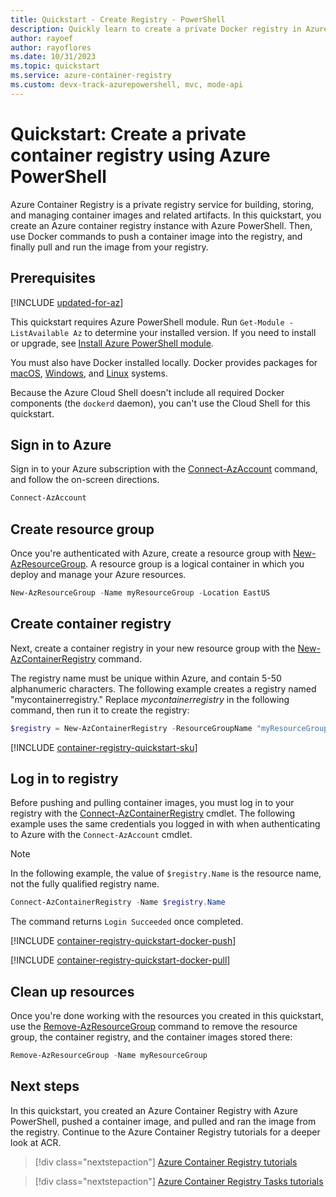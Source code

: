 ```yaml
---
title: Quickstart - Create Registry - PowerShell
description: Quickly learn to create a private Docker registry in Azure Container Registry with PowerShell
author: rayoef
author: rayoflores
ms.date: 10/31/2023
ms.topic: quickstart
ms.service: azure-container-registry
ms.custom: devx-track-azurepowershell, mvc, mode-api
---
```


# Quickstart: Create a private container registry using Azure PowerShell

Azure Container Registry is a private registry service for building, storing, and managing container images and related artifacts. In this quickstart, you create an Azure container registry instance with Azure  PowerShell. Then, use Docker commands to push a container image into the registry, and finally pull and run the image from your registry.

## Prerequisites

[!INCLUDE [updated-for-az](~/reusable-content/ce-skilling/azure/includes/updated-for-az.md)]

This quickstart requires Azure PowerShell module. Run `Get-Module -ListAvailable Az` to determine your installed version. If you need to install or upgrade, see [Install Azure PowerShell module](/powershell/azure/install-azure-powershell).

You must also have Docker installed locally. Docker provides packages for [macOS][docker-mac], [Windows][docker-windows], and [Linux][docker-linux] systems.

Because the Azure Cloud Shell doesn't include all required Docker components (the `dockerd` daemon), you can't use the Cloud Shell for this quickstart.

## Sign in to Azure

Sign in to your Azure subscription with the [Connect-AzAccount][Connect-AzAccount] command, and follow the on-screen directions.

```powershell
Connect-AzAccount
```

## Create resource group

Once you're authenticated with Azure, create a resource group with [New-AzResourceGroup][New-AzResourceGroup]. A resource group is a logical container in which you deploy and manage your Azure resources.

```powershell
New-AzResourceGroup -Name myResourceGroup -Location EastUS
```

## Create container registry

Next, create a container registry in your new resource group with the [New-AzContainerRegistry][New-AzContainerRegistry] command.

The registry name must be unique within Azure, and contain 5-50 alphanumeric characters. The following example creates a registry named "mycontainerregistry." Replace *mycontainerregistry* in the following command, then run it to create the registry:

```powershell
$registry = New-AzContainerRegistry -ResourceGroupName "myResourceGroup" -Name "mycontainerregistry" -EnableAdminUser -Sku Basic
```

[!INCLUDE [container-registry-quickstart-sku](./includes/container-registry-quickstart-sku.md)]

## Log in to registry

Before pushing and pulling container images, you must log in to your registry with the [Connect-AzContainerRegistry][connect-azcontainerregistry] cmdlet. The following example uses the same credentials you logged in with when authenticating to Azure with the `Connect-AzAccount` cmdlet.

> [!NOTE]
> In the following example, the value of `$registry.Name` is the resource name, not the fully qualified registry name.

```powershell
Connect-AzContainerRegistry -Name $registry.Name
```

The command returns `Login Succeeded` once completed.

[!INCLUDE [container-registry-quickstart-docker-push](./includes/container-registry-quickstart-docker-push.md)]

[!INCLUDE [container-registry-quickstart-docker-pull](./includes/container-registry-quickstart-docker-pull.md)]

## Clean up resources

Once you're done working with the resources you created in this quickstart, use the [Remove-AzResourceGroup][Remove-AzResourceGroup] command to remove the resource group, the container registry, and the container images stored there:

```powershell
Remove-AzResourceGroup -Name myResourceGroup
```

## Next steps

In this quickstart, you created an Azure Container Registry with Azure PowerShell, pushed a container image, and pulled and ran the image from the registry. Continue to the Azure Container Registry tutorials for a deeper look at ACR.

> [!div class="nextstepaction"]
> [Azure Container Registry tutorials][container-registry-tutorial-prepare-registry]

> [!div class="nextstepaction"]
> [Azure Container Registry Tasks tutorials][container-registry-tutorial-quick-task]

<!-- LINKS - external -->
[docker-linux]: https://docs.docker.com/engine/installation/#supported-platforms
[docker-login]: https://docs.docker.com/engine/reference/commandline/login/
[docker-mac]: https://docs.docker.com/docker-for-mac/
[docker-push]: https://docs.docker.com/engine/reference/commandline/push/
[docker-tag]: https://docs.docker.com/engine/reference/commandline/tag/
[docker-windows]: https://docs.docker.com/docker-for-windows/

<!-- Links - internal -->
[Connect-AzAccount]: /powershell/module/az.accounts/connect-azaccount
[Get-Module]: /powershell/module/microsoft.powershell.core/get-module
[New-AzContainerRegistry]: /powershell/module/az.containerregistry/New-AzContainerRegistry
[New-AzResourceGroup]: /powershell/module/az.resources/new-azresourcegroup
[Remove-AzResourceGroup]: /powershell/module/az.resources/remove-azresourcegroup
[container-registry-tutorial-quick-task]: container-registry-tutorial-quick-task.md
[container-registry-skus]: container-registry-skus.md
[container-registry-tutorial-prepare-registry]: container-registry-tutorial-prepare-registry.md
[connect-azcontainerregistry]: /powershell/module/az.containerregistry/connect-azcontainerregistry
